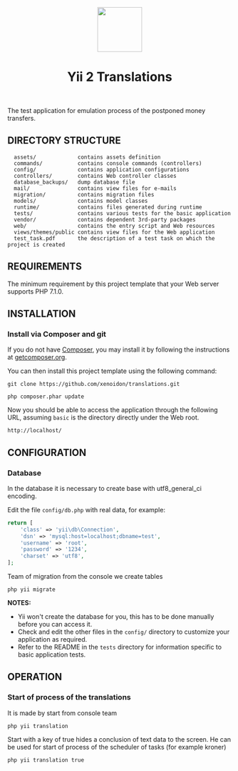 <p align="center">
    <a href="https://github.com/yiisoft" target="_blank">
        <img src="https://avatars0.githubusercontent.com/u/993323" height="100px">
    </a>
    <h1 align="center">Yii 2 Translations</h1>
    <br>
</p>

The test application for emulation process of the postponed money transfers.

DIRECTORY STRUCTURE
-------------------

      assets/             contains assets definition
      commands/           contains console commands (controllers)
      config/             contains application configurations
      controllers/        contains Web controller classes
      database_backups/   dump database file
      mail/               contains view files for e-mails
      migration/          contains migration files
      models/             contains model classes
      runtime/            contains files generated during runtime
      tests/              contains various tests for the basic application
      vendor/             contains dependent 3rd-party packages
      web/                contains the entry script and Web resources
      views/themes/public contains view files for the Web application      
      test_task.pdf       the description of a test task on which the project is created



REQUIREMENTS
------------

The minimum requirement by this project template that your Web server supports PHP 7.1.0.


INSTALLATION
------------

### Install via Composer and git

If you do not have [Composer](http://getcomposer.org/), you may install it by following the instructions
at [getcomposer.org](http://getcomposer.org/doc/00-intro.md#installation-nix).

You can then install this project template using the following command:

~~~
git clone https://github.com/xenoidon/translations.git
~~~

~~~
php composer.phar update
~~~

Now you should be able to access the application through the following URL, assuming `basic` is the directory
directly under the Web root.

~~~
http://localhost/
~~~


CONFIGURATION
-------------

### Database
In the database it is necessary to create base with utf8_general_ci encoding.

Edit the file `config/db.php` with real data, for example:

```php
return [
    'class' => 'yii\db\Connection',
    'dsn' => 'mysql:host=localhost;dbname=test',
    'username' => 'root',
    'password' => '1234',
    'charset' => 'utf8',
];
```

Team of migration from the console we create tables

```
php yii migrate
```

**NOTES:**
- Yii won't create the database for you, this has to be done manually before you can access it.
- Check and edit the other files in the `config/` directory to customize your application as required.
- Refer to the README in the `tests` directory for information specific to basic application tests.

OPERATION
-------------

### Start of process of the translations

It is made by start from console team 
```
php yii translation
```
Start with a key of true hides a conclusion of text data to the screen. 
He can be used for start of process of the scheduler of tasks (for example kroner)
```
php yii translation true
```